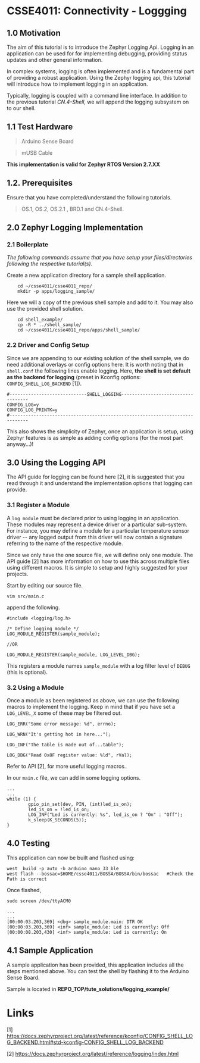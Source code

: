 # CSSE4011: Connectivity - Loggging

## **1.0 Motivation**

The aim of this tutorial is to introduce the Zephyr Logging Api. Logging in an application can be used for for implementing debugging, providing status updates and other general information. 

In complex systems, logging is often implemented and is a fundamental part of providing a robust application. Using the Zephyr logging api, this tutorial will introduce how to implement logging in an application. 

Typically, logging is coupled with a command line interface. In addition to the previous tutorial *CN.4-Shell*, we will append the logging subsystem on to our shell.

## 1.1 Test Hardware

> Arduino Sense Board

> mUSB Cable

**This implementation is valid for Zephyr RTOS Version 2.7.XX**

## 1.2. Prerequisites

Ensure that you have completed/understand the following tutorials. 
> OS.1, OS.2, OS.2.1 , BRD.1 and CN.4-Shell. 

## **2.0 Zephyr Logging Implementation**

### **2.1 Boilerplate**

*The following commands assume that you have setup your files/directories following the respective tutorial(s).*

Create a new application directory for a sample shell application. 

```shell
    cd ~/csse4011/csse4011_repo/
    mkdir -p apps/logging_sample/
```

Here we will a copy of the previous shell sample and add to it. You may also use the provided shell solution.

```shell
    cd shell_example/
    cp -R * ../shell_sample/
    cd ~/csse4011/csse4011_repo/apps/shell_sample/
```

### **2.2 Driver and Config Setup**

Since we are appending to our existing solution of the shell sample, we do need additional overlays or config options here. It is worth noting that in `shell.conf` the following lines enable logging. Here, **the shell is set default as the backend for logging** (preset in Kconfig options: `CONFIG_SHELL_LOG_BACKEND` [1]).

```
#-----------------------------SHELL_LOGGING-----------------------------------
CONFIG_LOG=y
CONFIG_LOG_PRINTK=y
#-----------------------------------------------------------------------------
```

This also shows the simplicity of Zephyr, once an application is setup, using Zephyr features is as simple as adding config options (for the most part anyway...)!

## **3.0 Using the Logging API**

The API guide for logging can be found here [2], it is suggested that you read through it and understand the implementation options that logging can provide.


### **3.1 Register a Module**

A `log module` must be declared prior to using logging in an application. These modules may represent a device driver or a particular sub-system. For instance, you may define a module for a particular temperature sensor driver -- any logged output from this driver will now contain a signature referring to the name of the respective module. 

Since we only have the one source file, we will define only one module. The API guide [2] has more information on how to use this across multiple files using different macros. It is simple to setup and highly suggested for your projects. 

Start by editing our source file. 
```shell
vim src/main.c
```
append the following.
```
#include <logging/log.h>

/* Define logging module */
LOG_MODULE_REGISTER(sample_module);

//OR

LOG_MODULE_REGISTER(sample_module, LOG_LEVEL_DBG);
```

This registers a module names `sample_module` with a log filter level of `DEBUG` (this is optional). 

### **3.2 Using a Module**

Once a module as been registered as above, we can use the following macros to implement the logging. Keep in mind that if you have set a `LOG_LEVEL_X` some of these may be filtered out.

```
LOG_ERR("Some error message: %d", errno);

LOG_WRN("It's getting hot in here...");

LOG_INF("The table is made out of...table");

LOG_DBG("Read 0x8F register value: %ld", rVal);
```

Refer to API [2], for more useful logging macros. 

In our `main.c` file, we can add in some logging options. 

```
...
...
while (1) {
        gpio_pin_set(dev, PIN, (int)led_is_on);
        led_is_on = !led_is_on;
        LOG_INF("Led is currently: %s", led_is_on ? "On" : "Off");
        k_sleep(K_SECONDS(5));
}

```

## **4.0 Testing**

This application can now be built and flashed using:
```shell
west  build -p auto -b arduino_nano_33_ble
west flash --bossac=$HOME/csse4011/BOSSA/BOSSA/bin/bossac   #Check the Path is correct
```

Once flashed,
```shell
sudo screen /dev/ttyACM0
```

```
...
...
[00:00:03.203,369] <dbg> sample_module.main: DTR OK
[00:00:03.203,369] <inf> sample_module: Led is currently: Off
[00:00:08.203,430] <inf> sample_module: Led is currently: On
```

## **4.1 Sample Application**

A sample application has been provided, this application includes all the steps mentioned above. You can test the shell by flashing it to the Arduino Sense Board.

Sample is located in **REPO_TOP/tute_solutions/logging_example/**



# Links
[1] https://docs.zephyrproject.org/latest/reference/kconfig/CONFIG_SHELL_LOG_BACKEND.html#std-kconfig-CONFIG_SHELL_LOG_BACKEND

[2] https://docs.zephyrproject.org/latest/reference/logging/index.html